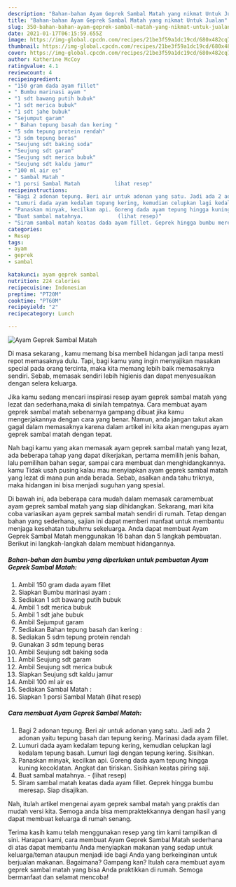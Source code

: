 ```yaml
---
description: "Bahan-bahan Ayam Geprek Sambal Matah yang nikmat Untuk Jualan"
title: "Bahan-bahan Ayam Geprek Sambal Matah yang nikmat Untuk Jualan"
slug: 350-bahan-bahan-ayam-geprek-sambal-matah-yang-nikmat-untuk-jualan
date: 2021-01-17T06:15:59.655Z
image: https://img-global.cpcdn.com/recipes/21be3f59a1dc19cd/680x482cq70/ayam-geprek-sambal-matah-foto-resep-utama.jpg
thumbnail: https://img-global.cpcdn.com/recipes/21be3f59a1dc19cd/680x482cq70/ayam-geprek-sambal-matah-foto-resep-utama.jpg
cover: https://img-global.cpcdn.com/recipes/21be3f59a1dc19cd/680x482cq70/ayam-geprek-sambal-matah-foto-resep-utama.jpg
author: Katherine McCoy
ratingvalue: 4.1
reviewcount: 4
recipeingredient:
- "150 gram dada ayam fillet"
- " Bumbu marinasi ayam "
- "1 sdt bawang putih bubuk"
- "1 sdt merica bubuk"
- "1 sdt jahe bubuk"
- "Sejumput garam"
- " Bahan tepung basah dan kering "
- "5 sdm tepung protein rendah"
- "3 sdm tepung beras"
- "Seujung sdt baking soda"
- "Seujung sdt garam"
- "Seujung sdt merica bubuk"
- "Seujung sdt kaldu jamur"
- "100 ml air es"
- " Sambal Matah "
- "1 porsi Sambal Matah           lihat resep"
recipeinstructions:
- "Bagi 2 adonan tepung. Beri air untuk adonan yang satu. Jadi ada 2 adonan yaitu tepung basah dan tepung kering. Marinasi dada ayam fillet."
- "Lumuri dada ayam kedalam tepung kering, kemudian celupkan lagi kedalam tepung basah. Lumuri lagi dengan tepung kering. Sisihkan."
- "Panaskan minyak, kecilkan api. Goreng dada ayam tepung hingga kuning kecoklatan. Angkat dan tiriskan. Sisihkan keatas piring saji."
- "Buat sambal matahnya.           (lihat resep)"
- "Siram sambal matah keatas dada ayam fillet. Geprek hingga bumbu meresap. Siap disajikan."
categories:
- Resep
tags:
- ayam
- geprek
- sambal

katakunci: ayam geprek sambal 
nutrition: 224 calories
recipecuisine: Indonesian
preptime: "PT20M"
cooktime: "PT60M"
recipeyield: "2"
recipecategory: Lunch

---
```



![Ayam Geprek Sambal Matah](https://img-global.cpcdn.com/recipes/21be3f59a1dc19cd/680x482cq70/ayam-geprek-sambal-matah-foto-resep-utama.jpg)

Di masa  sekarang , kamu memang bisa membeli hidangan jadi tanpa mesti repot memasaknya dulu. Tapi, bagi kamu yang ingin menyajikan masakan special pada orang tercinta, maka kita memang lebih baik memasaknya sendiri. Sebab, memasak sendiri lebih higienis dan dapat menyesuaikan dengan selera keluarga.

Jika kamu sedang mencari inspirasi resep ayam geprek sambal matah yang lezat dan sederhana,maka di sinilah tempatnya. Cara membuat ayam geprek sambal matah  sebenarnya gampang dibuat jika kamu mengerjakannya dengan cara yang benar. Namun, anda jangan takut akan gagal dalam memasaknya 
karena dalam artikel ini kita akan mengupas ayam geprek sambal matah dengan tepat.  



Nah bagi kamu yang akan memasak ayam geprek sambal matah yang lezat, ada beberapa tahap yang dapat dikerjakan, pertama memilih jenis bahan, lalu pemilihan bahan segar, sampai cara membuat dan menghidangkannya. kamu Tidak usah pusing kalau mau menyiapkan ayam geprek sambal matah yang lezat di mana pun anda berada. Sebab, asalkan anda  tahu triknya, maka hidangan ini bisa menjadi suguhan yang spesial.

Di bawah ini, ada beberapa cara mudah dalam memasak caramembuat ayam geprek sambal matah yang siap dihidangkan. Sekarang, mari kita coba variasikan ayam geprek sambal matah sendiri di rumah. Tetap dengan bahan yang sederhana, sajian ini dapat memberi manfaat untuk membantu menjaga kesehatan tubuhmu sekeluarga. Anda dapat membuat Ayam Geprek Sambal Matah menggunakan 16 bahan dan 5 langkah pembuatan. Berikut ini langkah-langkah dalam membuat hidangannya.

<!--inarticleads1-->

##### Bahan-bahan dan bumbu yang diperlukan untuk pembuatan Ayam Geprek Sambal Matah:

1. Ambil 150 gram dada ayam fillet
1. Siapkan  Bumbu marinasi ayam :
1. Sediakan 1 sdt bawang putih bubuk
1. Ambil 1 sdt merica bubuk
1. Ambil 1 sdt jahe bubuk
1. Ambil Sejumput garam
1. Sediakan  Bahan tepung basah dan kering :
1. Sediakan 5 sdm tepung protein rendah
1. Gunakan 3 sdm tepung beras
1. Ambil Seujung sdt baking soda
1. Ambil Seujung sdt garam
1. Ambil Seujung sdt merica bubuk
1. Siapkan Seujung sdt kaldu jamur
1. Ambil 100 ml air es
1. Sediakan  Sambal Matah :
1. Siapkan 1 porsi Sambal Matah           (lihat resep)




<!--inarticleads2-->

##### Cara membuat Ayam Geprek Sambal Matah:

1. Bagi 2 adonan tepung. Beri air untuk adonan yang satu. Jadi ada 2 adonan yaitu tepung basah dan tepung kering. Marinasi dada ayam fillet.
1. Lumuri dada ayam kedalam tepung kering, kemudian celupkan lagi kedalam tepung basah. Lumuri lagi dengan tepung kering. Sisihkan.
1. Panaskan minyak, kecilkan api. Goreng dada ayam tepung hingga kuning kecoklatan. Angkat dan tiriskan. Sisihkan keatas piring saji.
1. Buat sambal matahnya. -           (lihat resep)
1. Siram sambal matah keatas dada ayam fillet. Geprek hingga bumbu meresap. Siap disajikan.




Nah, itulah artikel mengenai  ayam geprek sambal matah  yang praktis dan mudah versi kita. Semoga anda bisa mempraktekkannya dengan hasil yang dapat membuat keluarga di rumah senang. 

Terima kasih kamu telah menggunakan resep yang tim kami tampilkan di sini. Harapan kami, cara membuat  Ayam Geprek Sambal Matah sederhana di atas dapat membantu Anda menyiapkan makanan yang sedap untuk keluarga/teman ataupun menjadi ide bagi Anda yang berkeinginan untuk berjualan makanan. Bagaimana? Gampang kan? Itulah cara membuat ayam geprek sambal matah yang bisa Anda praktikkan di rumah. Semoga bermanfaat dan selamat mencoba!

